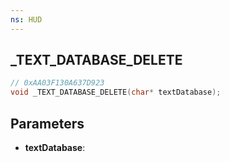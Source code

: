 ```yaml
---
ns: HUD
---
```

## _TEXT_DATABASE_DELETE

```c
// 0xAA03F130A637D923
void _TEXT_DATABASE_DELETE(char* textDatabase);
```

## Parameters
* **textDatabase**:
